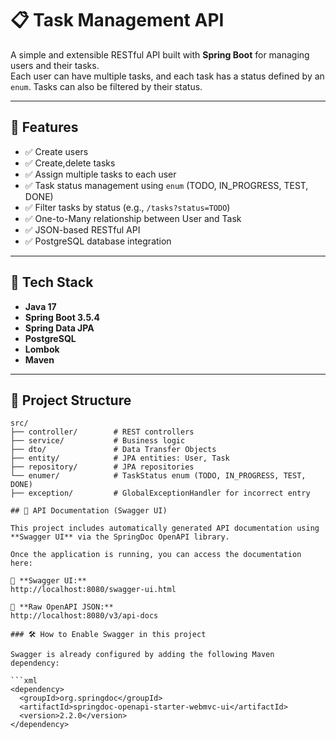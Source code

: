 # 📋 Task Management API

A simple and extensible RESTful API built with **Spring Boot** for managing users and their tasks.  
Each user can have multiple tasks, and each task has a status defined by an `enum`. Tasks can also be filtered by their status.

---

## 🚀 Features

- ✅ Create users
- ✅ Create,delete tasks
- ✅ Assign multiple tasks to each user
- ✅ Task status management using `enum` (TODO, IN_PROGRESS, TEST, DONE)
- ✅ Filter tasks by status (e.g., `/tasks?status=TODO`)
- ✅ One-to-Many relationship between User and Task
- ✅ JSON-based RESTful API
- ✅ PostgreSQL database integration

---

## 🧱 Tech Stack

- **Java 17**
- **Spring Boot 3.5.4**
- **Spring Data JPA**
- **PostgreSQL**
- **Lombok**
- **Maven**

---

## 🧩 Project Structure

```text
src/
├── controller/        # REST controllers
├── service/           # Business logic
├── dto/               # Data Transfer Objects
├── entity/            # JPA entities: User, Task
├── repository/        # JPA repositories
└── enumer/            # TaskStatus enum (TODO, IN_PROGRESS, TEST, DONE)
├── exception/         # GlobalExceptionHandler for incorrect entry 

## 📘 API Documentation (Swagger UI)

This project includes automatically generated API documentation using **Swagger UI** via the SpringDoc OpenAPI library.

Once the application is running, you can access the documentation here:

🔗 **Swagger UI:**  
http://localhost:8080/swagger-ui.html

🔗 **Raw OpenAPI JSON:**  
http://localhost:8080/v3/api-docs

### 🛠️ How to Enable Swagger in this project

Swagger is already configured by adding the following Maven dependency:

```xml
<dependency>
  <groupId>org.springdoc</groupId>
  <artifactId>springdoc-openapi-starter-webmvc-ui</artifactId>
  <version>2.2.0</version>
</dependency>

